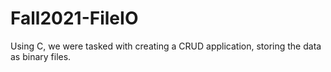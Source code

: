 # Fall2021-FileIO
Using C, we were tasked with creating a CRUD application, storing the data as binary files. 
